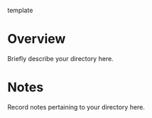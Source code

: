 template

# Overview

Briefly describe your directory here. 

# Notes

Record notes pertaining to your directory here. 
